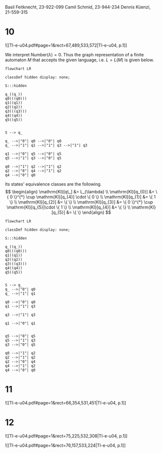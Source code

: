 
Basil Feitknecht, 23-922-099
Camil Schmid, 23-944-234
Dennis Küenzi, 21-559-315


# 10
![[TI-e-u04.pdf#page=1&rect=67,489,533,572|TI-e-u04, p.1]]

We interpret $\mathrm{Number}(\lambda)=0$. Thus the graph representation of a finite automaton $M$ that accepts the given language, i.e. $L=L(M)$ is given below.

```mermaid
flowchart LR

classDef hidden display: none;

S:::hidden

q_((q_))
q0(((q0)))
q1((q1))
q2((q2))
q3(((q3)))
q4((q4))
q5((q5))


S --> q_

q_ -->|"0"| q0 -->|"0"| q0
q_ -->|"1"| q1 -->|"1"| q3 -->|"1"| q3

q1 -->|"0"| q5 -->|"0"| q5
q5 -->|"1"| q3 -->|"0"| q5 

q0 -->|"1"| q2 -->|"1"| q2
q2 -->|"0"| q4 -->|"1"| q2
q4 -->|"0"| q0
```

Its states' equivalence classes are the following.
$$
\begin{align}
\mathrm{Kl}[q\_] &= L_{\lambda} \\
\mathrm{Kl}[q_{0}] &= \{ 0 \}^{*} \cup \mathrm{Kl}[q_{4}] \cdot \{ 0 \} \\
\mathrm{Kl}[q_{1}] &= \{ 1 \} \\
\mathrm{Kl}[q_{2}] &= \{  \} \\
\mathrm{Kl}[q_{3}] &= \{ 0 \}^{*} \cup \mathrm{Kl}[q_{5}]\cdot \{ 1 \}  \\
\mathrm{Kl}[q_{4}] &= \{  \} \\
\mathrm{Kl}[q_{5}] &= \{  \}
\end{align}
$$


```mermaid
flowchart LR

classDef hidden display: none;

S:::hidden

q_((q_))
q0(((q0)))
q1((q1))
q2((q2))
q3(((q3)))
q4((q4))
q5((q5))


S --> q_
q_ -->|"0"| q0
q_ -->|"1"| q1

q0 -->|"0"| q0
q1 -->|"1"| q3

q3 -->|"1"| q3

q1 -->|"0"| q1


q5 -->|"0"| q5
q5 -->|"1"| q3
q3 -->|"0"| q5 

q0 -->|"1"| q2
q2 -->|"1"| q2
q2 -->|"0"| q4
q4 -->|"1"| q2
q4 -->|"0"| q0
```



# 11
![[TI-e-u04.pdf#page=1&rect=66,354,531,451|TI-e-u04, p.1]]



# 12

![[TI-e-u04.pdf#page=1&rect=75,225,532,308|TI-e-u04, p.1]]



![[TI-e-u04.pdf#page=1&rect=76,157,533,224|TI-e-u04, p.1]]
